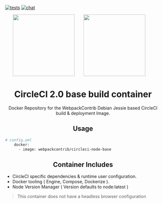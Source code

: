 [![tests][tests]][tests-url]
[![chat][chat]][chat-url]

<div align="center">
  <img width="200" height="200"
    src="https://cdn.worldvectorlogo.com/logos/circleci.svg">
  <a href="https://github.com/easymetrics">
    <img width="200" height="200" vspace="" hspace="25"
      src="https://cdn.worldvectorlogo.com/logos/webpack-icon.svg">
  </a>
  <h1>CircleCI 2.0 base build container</h1>
  <p>Docker Repository for the WebpackContrib Debian Jessie based CircleCI build & deployment Image.<p>
</div>


<h2 align="center">Usage</h2>

```bash
# config.yml
    docker:
      - image: webpackcontrib/circleci-node-base
```

<h2 align="center">Container Includes</h2>

- CircleCI specific dependencies & runtime user configuration.
- Docker tooling ( Engine, Compose, Dockerize ).
- Node Version Manager ( Version defaults to node:latest )

> This container does not have a headless browser configuration

[tests]: http://img.shields.io/travis/webpack-contrib/istanbul-instrumenter-loader.svg
[tests-url]: https://travis-ci.org/webpack-contrib/istanbul-instrumenter-loader

[chat]: https://badges.gitter.im/webpack/webpack.svg
[chat-url]: https://gitter.im/webpack/webpack
